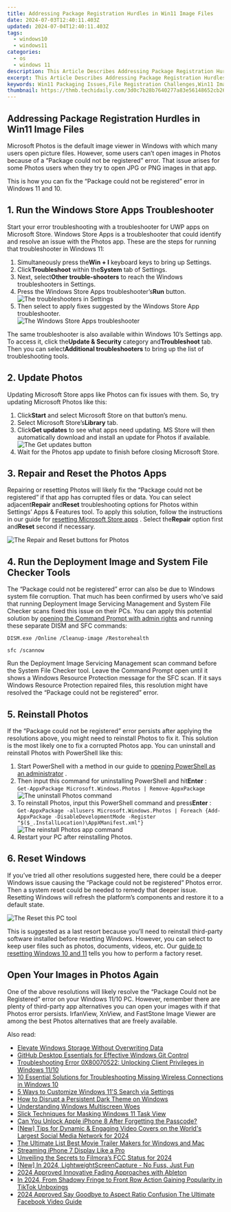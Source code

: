 ```yaml
---
title: Addressing Package Registration Hurdles in Win11 Image Files
date: 2024-07-03T12:40:11.403Z
updated: 2024-07-04T12:40:11.403Z
tags:
  - windows10
  - windows11
categories:
  - os
  - windows 11
description: This Article Describes Addressing Package Registration Hurdles in Win11 Image Files
excerpt: This Article Describes Addressing Package Registration Hurdles in Win11 Image Files
keywords: Win11 Packaging Issues,File Registration Challenges,Win11 Images Processing,Addressing Registration Barriers,Optimizing Package Handling,Windows Image File Management,Removing Registration Obstacles
thumbnail: https://thmb.techidaily.com/3d0c7b28b7640277a83e56148652cb264b53fd3e0f61a09c67b9e7dbbff5f451.jpg
---
```


## Addressing Package Registration Hurdles in Win11 Image Files

 Microsoft Photos is the default image viewer in Windows with which many users open picture files. However, some users can’t open images in Photos because of a “Package could not be registered” error. That issue arises for some Photos users when they try to open JPG or PNG images in that app.

 This is how you can fix the “Package could not be registered” error in Windows 11 and 10.

## 1\. Run the Windows Store Apps Troubleshooter

 Start your error troubleshooting with a troubleshooter for UWP apps on Microsoft Store. Windows Store Apps is a troubleshooter that could identify and resolve an issue with the Photos app. These are the steps for running that troubleshooter in Windows 11:

1. Simultaneously press the**Win + I** keyboard keys to bring up Settings.
2. Click**Troubleshoot** within the**System** tab of Settings.
3. Next, select**Other trouble-shooters** to reach the Windows troubleshooters in Settings.
4. Press the Windows Store Apps troubleshooter’s**Run** button.  
![The troubleshooters in Settings](https://static1.makeuseofimages.com/wordpress/wp-content/uploads/2023/03/other-troubleshooters-in-settings.jpg)
5. Then select to apply fixes suggested by the Windows Store App troubleshooter.  
![The Windows Store Apps troubleshooter](https://static1.makeuseofimages.com/wordpress/wp-content/uploads/2023/03/windows-store-apps-troubleshooter.jpg)

 The same troubleshooter is also available within Windows 10’s Settings app. To access it, click the**Update & Security** category and**Troubleshoot** tab. Then you can select**Additional troubleshooters** to bring up the list of troubleshooting tools.

## 2\. Update Photos

 Updating Microsoft Store apps like Photos can fix issues with them. So, try updating Microsoft Photos like this:

1. Click**Start** and select Microsoft Store on that button’s menu.
2. Select Microsoft Store’s**Library** tab.
3. Click**Get updates** to see what apps need updating. MS Store will then automatically download and install an update for Photos if available.  
![The Get updates button](https://static1.makeuseofimages.com/wordpress/wp-content/uploads/2023/03/get-updates-button.jpg)
4. Wait for the Photos app update to finish before closing Microsoft Store.

## 3\. Repair and Reset the Photos Apps

 Repairing or resetting Photos will likely fix the “Package could not be registered” if that app has corrupted files or data. You can select adjacent**Repair** and**Reset** troubleshooting options for Photos within Settings’ Apps & Features tool. To apply this solution, follow the instructions in our guide for [resetting Microsoft Store apps](https://www.makeuseof.com/windows-reset-app/) . Select the**Repair** option first and**Reset** second if necessary.

![The Repair and Reset buttons for Photos](https://static1.makeuseofimages.com/wordpress/wp-content/uploads/2023/03/the-repair-reset-buttons.jpg)

## 4\. Run the Deployment Image and System File Checker Tools

 The “Package could not be registered” error can also be due to Windows system file corruption. That much has been confirmed by users who’ve said that running Deployment Image Servicing Management and System File Checker scans fixed this issue on their PCs. You can apply this potential solution by [opening the Command Prompt with admin rights](https://www.makeuseof.com/windows-11-open-command-prompt/) and running these separate DISM and SFC commands:

`DISM.exe /Online /Cleanup-image /Restorehealth`

`sfc /scannow`

 Run the Deployment Image Servicing Management scan command before the System File Checker tool. Leave the Command Prompt open until it shows a Windows Resource Protection message for the SFC scan. If it says Windows Resource Protection repaired files, this resolution might have resolved the “Package could not be registered” error.

## 5\. Reinstall Photos

 If the “Package could not be registered” error persists after applying the resolutions above, you might need to reinstall Photos to fix it. This solution is the most likely one to fix a corrupted Photos app. You can uninstall and reinstall Photos with PowerShell like this:

1. Start PowerShell with a method in our guide to [opening PowerShell as an administrator](https://www.makeuseof.com/windows-11-powershell-administrator/) .
2. Then input this command for uninstalling PowerShell and hit**Enter** :  
`Get-AppxPackage Microsoft.Windows.Photos | Remove-AppxPackage`  
![The uninstall Photos command](https://static1.makeuseofimages.com/wordpress/wp-content/uploads/2023/03/remove-photos-command.jpg)
3. To reinstall Photos, input this PowerShell command and press**Enter** :  
`Get-AppxPackage -allusers Microsoft.Windows.Photos | Foreach {Add-AppxPackage -DisableDevelopmentMode -Register "$($_.InstallLocation)\AppXManifest.xml"}`  
![The reinstall Photos app command](https://static1.makeuseofimages.com/wordpress/wp-content/uploads/2023/03/reinstall-photos-app.jpg)
4. Restart your PC after reinstalling Photos.

## 6\. Reset Windows

 If you’ve tried all other resolutions suggested here, there could be a deeper Windows issue causing the “Package could not be registered” Photos error. Then a system reset could be needed to remedy that deeper issue. Resetting Windows will refresh the platform’s components and restore it to a default state.

![The Reset this PC tool](https://static1.makeuseofimages.com/wordpress/wp-content/uploads/2023/03/the-reset-this-pc-tool.jpg)

 This is suggested as a last resort because you’ll need to reinstall third-party software installed before resetting Windows. However, you can select to keep user files such as photos, documents, videos, etc. Our [guide to resetting Windows 10 and 11](https://www.makeuseof.com/tag/4-ways-factory-reset-windows-computer/) tells you how to perform a factory reset.

## Open Your Images in Photos Again

 One of the above resolutions will likely resolve the “Package Could not be Registered” error on your Windows 11/10 PC. However, remember there are plenty of third-party app alternatives you can open your images with if that Photos error persists. IrfanView, XnView, and FastStone Image Viewer are among the best Photos alternatives that are freely available.

<ins class="adsbygoogle"
     style="display:block"
     data-ad-format="autorelaxed"
     data-ad-client="ca-pub-7571918770474297"
     data-ad-slot="1223367746"></ins>



<ins class="adsbygoogle"
     style="display:block"
     data-ad-client="ca-pub-7571918770474297"
     data-ad-slot="8358498916"
     data-ad-format="auto"
     data-full-width-responsive="true"></ins>

<span class="atpl-alsoreadstyle">Also read:</span>
<div><ul>
<li><a href="https://win11-tips.techidaily.com/elevate-windows-storage-without-overwriting-data/"><u>Elevate Windows Storage Without Overwriting Data</u></a></li>
<li><a href="https://win11-tips.techidaily.com/github-desktop-essentials-for-effective-windows-git-control/"><u>GitHub Desktop Essentials for Effective Windows Git Control</u></a></li>
<li><a href="https://win11-tips.techidaily.com/troubleshooting-error-0x80070522-unlocking-client-privileges-in-windows-1110/"><u>Troubleshooting Error 0X80070522: Unlocking Client Privileges in Windows 11/10</u></a></li>
<li><a href="https://win11-tips.techidaily.com/10-essential-solutions-for-troubleshooting-missing-wireless-connections-in-windows-10/"><u>10 Essential Solutions for Troubleshooting Missing Wireless Connections in Windows 10</u></a></li>
<li><a href="https://win11-tips.techidaily.com/5-ways-to-customize-windows-11s-search-via-settings/"><u>5 Ways to Customize Windows 11'S Search via Settings</u></a></li>
<li><a href="https://win11-tips.techidaily.com/how-to-disrupt-a-persistent-dark-theme-on-windows/"><u>How to Disrupt a Persistent Dark Theme on Windows</u></a></li>
<li><a href="https://win11-tips.techidaily.com/understanding-windows-multiscreen-woes/"><u>Understanding Windows Multiscreen Woes</u></a></li>
<li><a href="https://win11-tips.techidaily.com/slick-techniques-for-masking-windows-11-task-view/"><u>Slick Techniques for Masking Windows 11 Task View</u></a></li>
<li><a href="https://ios-unlock.techidaily.com/can-you-unlock-apple-iphone-8-after-forgetting-the-passcode-by-drfone-ios/"><u>Can You Unlock Apple iPhone 8 After Forgetting the Passcode?</u></a></li>
<li><a href="https://facebook-video-recording.techidaily.com/new-tips-for-dynamic-and-engaging-video-covers-on-the-worlds-largest-social-media-network-for-2024/"><u>[New] Tips for Dynamic & Engaging Video Covers on the World's Largest Social Media Network for 2024</u></a></li>
<li><a href="https://ai-driven-video-production.techidaily.com/the-ultimate-list-best-movie-trailer-makers-for-windows-and-mac/"><u>The Ultimate List Best Movie Trailer Makers for Windows and Mac</u></a></li>
<li><a href="https://screen-sharing-recording.techidaily.com/streaming-iphone-7-display-like-a-pro/"><u>Streaming iPhone 7 Display Like a Pro</u></a></li>
<li><a href="https://facebook-video-share.techidaily.com/unveiling-the-secrets-to-filmoras-fcc-status-for-2024/"><u>Unveiling the Secrets to Filmora’s FCC Status for 2024</u></a></li>
<li><a href="https://video-screen-grab.techidaily.com/new-in-2024-lightweightscreencapture-no-fuss-just-fun/"><u>[New] In 2024, LightweightScreenCapture - No Fuss, Just Fun</u></a></li>
<li><a href="https://article-knowledge.techidaily.com/2024-approved-innovative-fading-approaches-with-ableton/"><u>2024 Approved  Innovative Fading Approaches with Ableton</u></a></li>
<li><a href="https://fox-cloud.techidaily.com/in-2024-from-shadowy-fringe-to-front-row-action-gaining-popularity-in-tiktok-unboxings/"><u>In 2024, From Shadowy Fringe to Front Row Action  Gaining Popularity in TikTok Unboxings</u></a></li>
<li><a href="https://smart-video-editing.techidaily.com/2024-approved-say-goodbye-to-aspect-ratio-confusion-the-ultimate-facebook-video-guide/"><u>2024 Approved Say Goodbye to Aspect Ratio Confusion The Ultimate Facebook Video Guide</u></a></li>
</ul></div>
